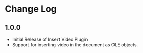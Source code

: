 # Change Log
## 1.0.0 
- Initial Release of Insert Video Plugin
- Support for inserting video in the document as OLE objects.
